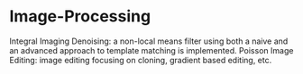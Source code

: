 # Image-Processing

Integral Imaging Denoising: a non-local means filter using both a naive and an advanced approach to template matching is implemented.
Poisson Image Editing: image editing focusing on cloning, gradient based editing, etc.
